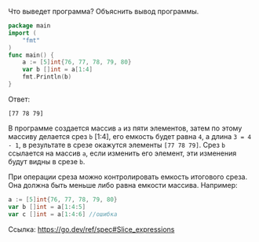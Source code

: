 Что выведет программа? Объяснить вывод программы.

```go
package main
import (
    "fmt"
)
func main() {
    a := [5]int{76, 77, 78, 79, 80}
    var b []int = a[1:4]
    fmt.Println(b)
}
```

Ответ:
```
[77 78 79]
```

В программе создается массив `a` из пяти элементов, затем по этому массиву делается срез `b` [1:4], его емкость будет равна `4`, а длина `3 = 4 - 1`, в результате в срезе окажутся элементы `[77 78 79]`. Срез `b` ссылается на массив `a`, если изменить его элемент, эти изменения будут видны в срезе `b`.

При операции среза можно контролировать емкость итогового среза. Она должна быть меньше либо равна емкости массива.
Например:

```go
a := [5]int{76, 77, 78, 79, 80}
var b []int = a[1:4:5]
var c []int = a[1:4:6] //ошибка
```

Ссылка: https://go.dev/ref/spec#Slice_expressions
